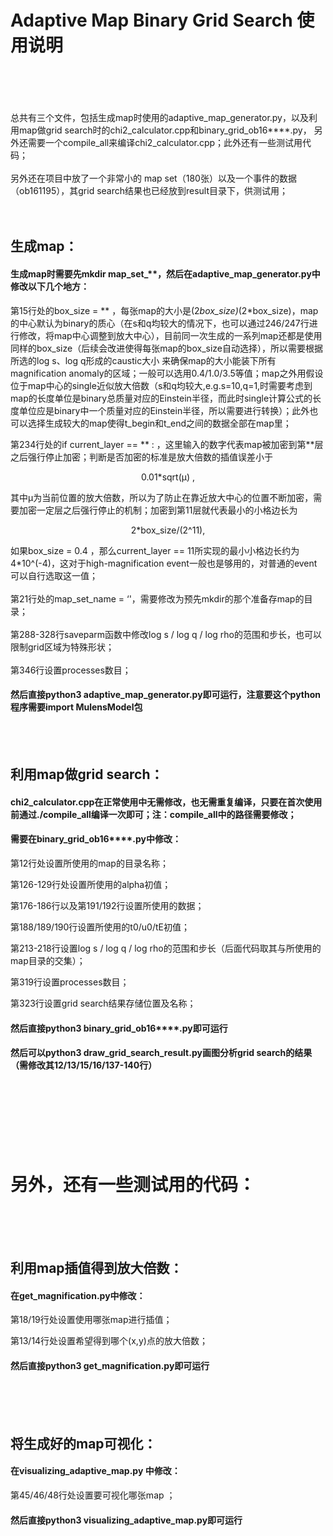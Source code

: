 # Adaptive Map Binary Grid Search 使用说明
<br>
<br>
<br>
<br>
  总共有三个文件，包括生成map时使用的adaptive_map_generator.py，以及利用map做grid search时的chi2_calculator.cpp和binary_grid_ob16****.py，
另外还需要一个compile_all来编译chi2_calculator.cpp；此外还有一些测试用代码；
<br>
<br>
  另外还在项目中放了一个非常小的 map set（180张）以及一个事件的数据（ob161195），其grid search结果也已经放到result目录下，供测试用；
<br>
<br>
<br>

## 生成map：


#### 生成map时需要先mkdir map_set_**，然后在adaptive_map_generator.py中修改以下几个地方：


第15行处的box_size = ** ，每张map的大小是(2*box_size)*(2*box_size)，map的中心默认为binary的质心（在s和q均较大的情况下，也可以通过246/247行进行修改，将map中心调整到放大中心），目前同一次生成的一系列map还都是使用同样的box_size（后续会改进使得每张map的box_size自动选择），所以需要根据所选的log s、log q形成的caustic大小
来确保map的大小能装下所有magnification anomaly的区域；一般可以选用0.4/1.0/3.5等值；map之外用假设位于map中心的single近似放大倍数（s和q均较大,e.g.s=10,q=1,时需要考虑到map的长度单位是binary总质量对应的Einstein半径，而此时single计算公式的长度单位应是binary中一个质量对应的Einstein半径，所以需要进行转换）；此外也可以选择生成较大的map使得t_begin和t_end之间的数据全部在map里；
<br>

第234行处的if current_layer == ** : ，这里输入的数字代表map被加密到第**层之后强行停止加密；判断是否加密的标准是放大倍数的插值误差小于
<p align="center">
0.01*sqrt(μ) ,
</p> 
其中μ为当前位置的放大倍数，所以为了防止在靠近放大中心的位置不断加密，需要加密一定层之后强行停止的机制；加密到第11层就代表最小的小格边长为 
<p align="center">
2*box_size/(2^11),
</p> 
如果box_size = 0.4 ，那么current_layer == 11所实现的最小小格边长约为4*10^(-4)，这对于high-magnification event一般也是够用的，对普通的event可以自行选取这一值；
<br>
<br>
  第21行处的map_set_name = ‘'，需要修改为预先mkdir的那个准备存map的目录；
<br>
<br>
  第288-328行saveparm函数中修改log s / log q / log rho的范围和步长，也可以限制grid区域为特殊形状；
<br>
<br>
  第346行设置processes数目；
<br>

#### 然后直接python3 adaptive_map_generator.py即可运行，注意要这个python程序需要import MulensModel包

<br>
<br>

## 利用map做grid search：


#### chi2_calculator.cpp在正常使用中无需修改，也无需重复编译，只要在首次使用前通过./compile_all编译一次即可；注：compile_all中的路径需要修改；

#### 需要在binary_grid_ob16****.py中修改：
  
  第12行处设置所使用的map的目录名称；
  
  第126-129行处设置所使用的alpha初值；
  
  第176-186行以及第191/192行设置所使用的数据；
  
  第188/189/190行设置所使用的t0/u0/tE初值；
  
  第213-218行设置log s / log q / log rho的范围和步长（后面代码取其与所使用的map目录的交集）；
  
  第319行设置processes数目；
  
  第323行设置grid search结果存储位置及名称；

#### 然后直接python3 binary_grid_ob16****.py即可运行

#### 然后可以python3 draw_grid_search_result.py画图分析grid search的结果（需修改其12/13/15/16/137-140行）

<br>
<br>
<br>
<br>
<br>
<br>


# 另外，还有一些测试用的代码：

<br>
<br>
<br>

## 利用map插值得到放大倍数：

#### 在get_magnification.py中修改：
  
  第18/19行处设置使用哪张map进行插值；

  第13/14行处设置希望得到哪个(x,y)点的放大倍数；

#### 然后直接python3 get_magnification.py即可运行

<br>
<br>
<br>

## 将生成好的map可视化：

#### 在visualizing_adaptive_map.py 中修改：
  
  第45/46/48行处设置要可视化哪张map ；

#### 然后直接python3 visualizing_adaptive_map.py即可运行





